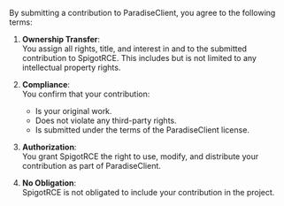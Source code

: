 By submitting a contribution to ParadiseClient, you agree to the following terms:

1. **Ownership Transfer**:  
   You assign all rights, title, and interest in and to the submitted contribution to SpigotRCE. This includes but is not limited to any intellectual property rights.

2. **Compliance**:  
   You confirm that your contribution:
   - Is your original work.
   - Does not violate any third-party rights.
   - Is submitted under the terms of the ParadiseClient license.

3. **Authorization**:  
   You grant SpigotRCE the right to use, modify, and distribute your contribution as part of ParadiseClient.

4. **No Obligation**:  
   SpigotRCE is not obligated to include your contribution in the project.
